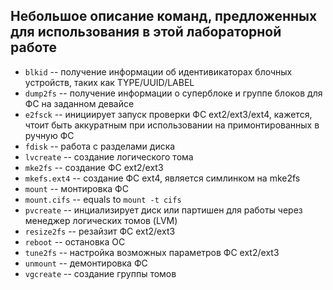 ## Небольшое описание команд, предложенных для использования в этой лабораторной работе

* ```blkid``` -- получение информации об идентивикаторах блочных устройств, таких как TYPE/UUID/LABEL
* ```dump2fs``` --  получение информации о суперблоке и группе блоков для ФС на заданном девайсе
* ```e2fsck``` -- инициирует запуск проверки ФС ext2/ext3/ext4, кажется, чтоит быть аккуратным при использовании на примонтированных в ручную ФС
* ```fdisk``` -- работа с разделами диска
* ```lvcreate``` -- создание логического тома
* ```mke2fs``` -- создание ФС ext2/ext3
* ```mkefs.ext4``` -- создание ФС ext4, является симлинком на mke2fs
* ```mount``` --  монтировка ФС
* ```mount.cifs``` -- equals to ```mount -t cifs```
* ```pvcreate``` -- инциализирует диск или партишен для работы через менеджер логических томов (LVM)
* ```resize2fs``` -- резайзит ФС ext2/ext3 
* ```reboot``` -- остановка ОС
* ```tune2fs``` -- настройка возможных параметров ФС ext2/ext3
* ```unmount``` -- демонтировка ФС
* ```vgcreate``` -- создание группы томов

